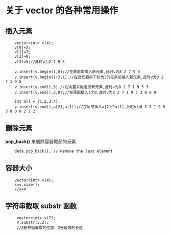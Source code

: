 # 关于 vector 的各种常用操作

## 插入元素

```
    vector<int> v(4);
    v[0]=2;
    v[1]=7;
    v[2]=9;
    v[3]=5;//此时v为2 7 9 5

    v.insert(v.begin(),8);//在最前面插入新元素,此时v为8 2 7 9 5
    v.insert(v.begin()+3,1);//在迭代器中下标为3的元素前插入新元素,此时v为8 2 7 1 9 5
    v.insert(v.end(),3);//在向量末尾追加新元素,此时v为8 2 7 1 9 5 3
    v.insert(v.end(),3,0);//在尾部插入3个0,此时v为8 2 7 1 9 5 3 0 0 0

    int a[] = {1,2,3,4};
    v.insert(v.end(),a[2],a[1]);//在尾部插入a[2]个a[1],此时v为8 2 7 1 9 5 3 0 0 0 2 2 2
```

## 删除元素

**pop_back()** 来删除容器尾部的元素

```
    data.pop_back(); // Remove the last element
```

## 容器大小

```
    vector<int> v(4);
    s=v.size();
    //s=4
```

## 字符串截取 substr 函数

```
     vector<int> v(7);
     v.substr(3,2);
     //3是开始截取的位置，2是截取的长度
```
